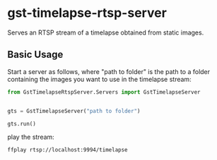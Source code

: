# gst-timelapse-rtsp-server
Serves an RTSP stream of a timelapse obtained from static images.

## Basic Usage

Start a server as follows, where "path to folder" is the path to a folder containing the images you want to use in the timelapse stream: 

```python
from GstTimelapseRtspServer.Servers import GstTimelapseServer


gts = GstTimelapseServer("path to folder")

gts.run()
```

play the stream:

```bash
ffplay rtsp://localhost:9994/timelapse
```
